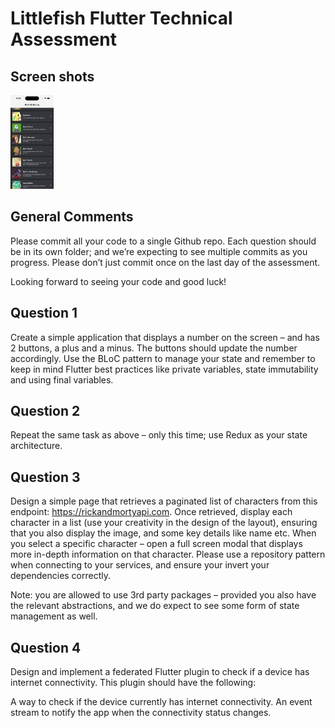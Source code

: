 # Littlefish Flutter Technical Assessment

## Screen shots

<img src="RM1.png" height="150">

## General Comments

Please commit all your code to a single Github repo. Each question should be in its own folder; and we’re expecting to see multiple commits as you progress. Please don’t just commit once on the last day of the assessment. 

Looking forward to seeing your code and good luck!

## Question 1

Create a simple application that displays a number on the screen – and has 2 buttons, a plus and a minus. The buttons should update the number accordingly. Use the BLoC pattern to manage your state and remember to keep in mind Flutter best practices like private variables, state immutability and using final variables.

## Question 2

Repeat the same task as above – only this time; use Redux as your state architecture.

## Question 3

Design a simple page that retrieves a paginated list of characters from this endpoint: https://rickandmortyapi.com. Once retrieved, display each character in a list (use your creativity in the design of the layout), ensuring that you also display the image, and some key details like name etc. When you select a specific character – open a full screen modal that displays more in-depth information on that character. Please use a repository pattern when connecting to your services, and ensure your invert your dependencies correctly.

Note: you are allowed to use 3rd party packages – provided you also have the relevant abstractions, and we do expect to see some form of state management as well.

## Question 4

Design and implement a federated Flutter plugin to check if a device has internet connectivity. This plugin should have the following:

A way to check if the device currently has internet connectivity.
An event stream to notify the app when the connectivity status changes.
